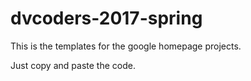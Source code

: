 # dvcoders-2017-spring

This is the templates for the google homepage projects.

Just copy and paste the code.
